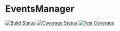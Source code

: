 # EventsManager
[![Build Status](https://travis-ci.org/FaithAdekunle/EventsManager.svg?branch=develop)](https://travis-ci.org/FaithAdekunle/EventsManager)
[![Coverage Status](https://coveralls.io/repos/github/FaithAdekunle/EventsManager/badge.svg)](https://coveralls.io/github/FaithAdekunle/EventsManager)
[![Test Coverage](https://api.codeclimate.com/v1/badges/a12aa6e7d9c96a5c2b1c/test_coverage)](https://codeclimate.com/github/FaithAdekunle/EventsManager/test_coverage)